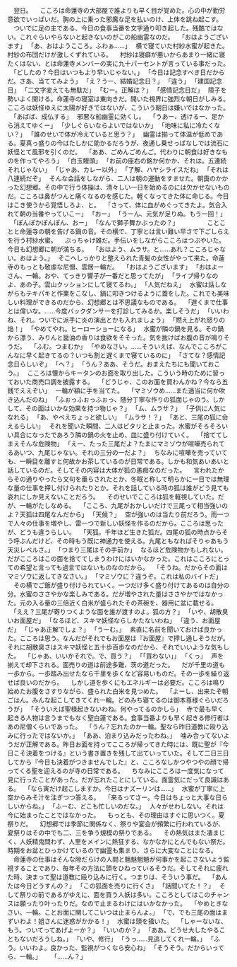 　翌日。
　こころは命蓮寺の大部屋で誰よりも早く目が覚めた。心の中が勤労意欲でいっぱいだ。胸の上に乗った邪魔な足を払いのけ、上体を跳ね起こす。
　ついでに足の主である、今日の食事当番を文字通り叩き起した。残酷ではない。これぐらいやらないと起きないのがこの船幽霊なのだ。
　｢おはようございます｣
　｢あ、おはようこころ。ふわぁ……｣
　横で寝ていた村紗水蜜が起きた。村紗の布団だけが激しくずれている。
　村紗は寝癖が悪いからあまり一緒に寝たくはない、とは命蓮寺メンバーの実に九十パーセントが言っている事だった。
　｢どしたの？今日はいつもより早いじゃない。｣
　｢今日は記念すべき日だからだ。さあ、当ててみよう｣
　｢え？うー、結婚記念日？｣
　｢違う｣
　｢建国記念日｣
　｢二文字変えても無駄だ｣
　｢むー。正解は？｣
　｢感情記念日だ｣
　障子を勢いよく開ける。命蓮寺の寝室は東向きだ。開いた視界に強烈な朝日がしみる。こころは妖怪ゆえに太陽が好きではないが、こういう朝日は嫌いではなかった。
　｢あばば、成仏する｣
　邪悪な船幽霊に効くし。
　｢うあー、透けるー、足から消えてゆくー｣
　｢少しぐらいならよいではないか｣
　｢地味に私に冷たくない？｣
　｢誰のせいで体が冷えていると思う？｣
　幽霊は揃って体温が低めである。夏真っ盛りの今はたしかに助かるだろうが、夜通し乗せっぱなしでは流石に妖怪とて風邪を引くのだ。
　｢ああ、ごめんごめんご。代わりに朝食は好きなものを作ってやろう｣
　｢白玉饅頭｣
　｢お前の座右の銘か何かか、それは。五連続それじゃない｣
　｢じゃあ、カレー以外｣
　｢了解、ハヤシライスだね｣
　｢それは八連続だぞ｣
　そんな会話をしながら、二人は朝の運動をすませた。朝靄のかかった幻想郷。その中で行う体操は、清々しい一日を始めるのには欠かせないものだ。こころは鼻がつんと痛くなるのを感じた。軽くなってきた体に命じる。今日はこき使うから覚悟しろよ、と。
　｢さって、体に血がめぐってきたよ。気合入れて朝の当番やっていこー｣
　｢おー｣
　｢うーん、元気が足りぬ。もう一回！｣
　｢ぽんぽかぽんぽん、おー｣
　｢なんで獅子舞かぶったの？｣
　
　
　
　ことことと命蓮寺の朝を告げる鍋の音。その横で、丁寧とは言い難い早さで下ごしらえを行う村紗水蜜。
　ぶっちゃけ雑だ。手伝いをしながらこころはつぶやいた。今日も幻想郷に朝が満ちる。
　｢おはよう、ムラサ。と……あれ？こころじゃない。おはよう。｣
　そこへしっかりと整えられた青髪の女性がやって来た。命蓮寺のもっとも敬虔な尼僧、雲居一輪だ。
　｢おはようございます｣
　｢おはよーさん、一輪。おや、てっきり響子が一番だと思ってたが｣
　｢ライブ帰りなのよ、あの子。雲山クッションにして寝てるわ。｣
　｢人気だねえ｣
　水蜜は話しながらもテキパキと作業をこなし、鍋に叩きつけるように蓋をした。これでも美味しい料理ができるのだから、幻想郷とは不思議なものである。
　｢遅くまで仕事とは偉いな。……今度バックダンサーを打診してみるか。楽しそうだ｣
　｢いいわね、それ。ついでに派手に炎の演出とかも入れましょう｣
　｢燃え上がれ怒りの焔！｣
　｢やめてやれ。ヒーローショーになる｣
　水蜜が隣の鍋を見る。その鍋から漂う、みりんと醤油の香りは食欲をそそった。気を抜けばお腹の音が鳴りそうだ。
　｢ふむ。つまむか｣
　｢やめなさい。……そういえば、なんでこころがこんなに早く起きてるの？いつも割と遅くまで寝ているのに｣
　｢さてな？感情記念日らしいぞ｣
　｢へ？｣
　｢うん？ああ、そうだ。おまえたちにも聞いておこう。｣
　こころは懐からキータンのお面を取り出した。こういう時のために習っておいた商売口調を披露する。
　｢どうじゃ、このお面を買わんかね？今なら五銭でええぞい｣
　一輪が額に手を当てた。
　｢マミゾウめ……また適当に何か吹き込んだのね｣
　｢ふぉっふぉっふぉっ、随分丁寧な作りの狐面じゃのう。しかして、その面はいかな効果を持つ物じゃ？｣
　｢ム、ムラサ？｣
　｢子供に人気になれる｣
　｢あ、やべえちょっと欲しい｣
　｢ムラサ！？｣
　｢あと、三尾の狐に会えるらしい｣
　それを聞いた瞬間、二人はピタリと止まった。水蜜がそろそろいい具合になったであろう隣の鍋の火を止め、皿に盛り付けていく。
　｢捨ててしまえそんな危険物｣
　｢えー、たった三尾だよ？たまにマミゾウが喧嘩売られてるあいつ、九尾じゃない。それの三分の一だよ？｣
　ちなみに喧嘩を売っていても、一瞬目を離すと何故かお茶しているのが日常である。しかも和気あいあいと話しているのだ。そしてその内容は大体が狐の愚痴なのだった。
　言われたからその通りやったら文句を垂らされたとか、冬眠と称して明らかに一日では無理な量の仕事を押し付けられたりとか。それを話している時の狐は誰がどう見ても哀れにしか見えないことだろう。
　そのせいでこころは狐を軽視していた。だが、一輪がたしなめる。
　｢こころ、九尾がおかしいだけで三尾って相当強いのよ？天狐は四尾なんだから｣
　｢天候？｣
　空が強いのは当たり前だろう。雨一つで人々の仕事を増やし、雷一つで新しい妖怪を作るのだから。こころは思ったが、どうも違うらしい。
　｢天狐。千年ほど生きた狐だ。四尾の狐の時点からそう呼ぶんだけど、その時もう既に神通力を使える。九尾ともなればそりゃあもう天災レベルさ。｣
　｢つまり三尾はその手前か｣
　なるほど危険物かもしれない。だがこころはこの面を捨ててしまうわけにはいかなかった。これはこころにとっての希望と言っても過言ではないものなのだから。
　｢そうね。だからその面はマミゾウに返してきなさい。｣
　｢マミゾウに？違うぞ。これは私のバイトだ｣
　その横でご飯が盛り付けられていく。一つだけ多く盛り付けてあるのは自分の分。水蜜のささやかな楽しみである。だが増やされた量はささやかではなかった。元の入る量の三倍近く白米が盛られたその茶碗を、器用に盆に載せる。
　｢ええ？三尾が寄りつくような面を誰が渡すのよ。狐の方？｣
　｢いや、胡散臭いお面屋だ｣
　｢なるほど、スキマ妖怪ならしかたないわね｣
　｢違う、お面屋だ｣
　｢じゃあ正解でしょ？｣
　｢うーむ。｣
　素直に名前を聞いておけば良かった。こころは思う。なんだがそれでもお面屋は『お面屋』で押し通しそうだが。それに胡散臭さはスキマ妖怪と五十歩百歩なのだから、それでいいような気もした。
　｢じゃあ、いいかそれで。で、買う？｣
　｢｢買わない｣｣
　｢くっ｣
　声を揃えて却下される。面売りの道は前途多難、茨の道だった。
　だが千里の道も一歩から。一歩踏み出せたなら千里を歩くなど容易いものだ。その一歩を繰り返せば良いのだから。
　しかし道を歩くにもエネルギーは必要だ。こころは鳴り始めたお腹をさすりながら、盛られた白米を見つめた。
　｢よーし、出来たぞ朝ごはん。みんな起こしてきてくれ一輪。どのみち寝てるのは御本尊様ぐらいだろうが｣
　｢そういえば聖様起きないわね。何やってるのかしら｣
　寺で最も早く起きる人物は言うまでもなく聖白蓮である。食事当番よりも早く起きる修行者はあの尼僧くらいであった。
　｢うん？忘れたのか一輪。聖なら昨日道教に殴り込みに行ったではないか。｣
　｢ああ、泊まり込みだったわね。｣
　噛み合ってないようだが正解である。昨日お面を持ってこころが帰ってきた時には、既に聖が『今日こそ決着をつける』という書き置きを残して出ていっていた。そして二日三日してから『今日も決着がつきませんでした』と、こころなしかつやつやの顔で帰ってくる聖を迎えるのが寺の日常である。
　ちなみにこころは一度気になって見に行ったことがあった。だが忘れたことにしている。面霊気にだって良識はある。
　｢なら寅だけ起こしますか。今日はナズーリンは……｣
　水蜜が丁寧に上空からみそ汁を注ぎつつ答える。
　｢来るってさー。今日はちょっと大事な日らしいからね。｣
　｢ふーむ、どこも忙しいのだな。｣
　人々がせわしない。それは今に始まったことではなかった。
　もっとも、その理由はすぐに思いつく。夏祭りだ。
　幻想郷では季節に関係なく、祭りや宴会が頻繁に行われているが、夏祭りはその中でも二、三を争う規模の祭りである。
　その熱気はまた凄まじく、人妖精鬼問わず、人里をメインに熱狂する、なかなかにとんでもない祭だ。時期をお盆とひっかけているので幽霊も集まり、さらに大変なことになる。
　命蓮寺の仕事はそんな隙だらけの人間と魑魅魍魎が何事かを起こさないよう監視することであり、毎年その方法に頭をひねっているそうだ。そしてそれに疲れた時、決まって聖は道教に殴り込みに行く。つまりは、そういう事だ。
　｢あんたは今日どうすんの？｣
　｢この狐面を売りに行くさ｣
　｢話聞いてた！？｣
　そして祭りの前であるがゆえに、面を買う人妖は多い。こころとしてはこのチャンスは願ったり叶ったりだ。なので止まるわけにはいかなかった。
　｢やめときなさい、一輪。ことお面に関してこいつは止まらんよ。｣
　｢で、でも三尾の面はまずいわよ！姐さんに迷惑がかかる！｣
　水蜜は頭を掻いた。
　｢しゃーないな、もう。ついてってあげよーか？｣
　｢いいのか？｣
　｢ああ。どうせ大したやることもないだろうしね。｣
　｢いや、修行｣
　｢うっ……見逃してくれ一輪。｣
　｢ふう。いいわよ。良かった、監視がつくなら安心ね｣
　｢そうそう。だからいってら、一輪。｣
　
　｢……ん？｣
　